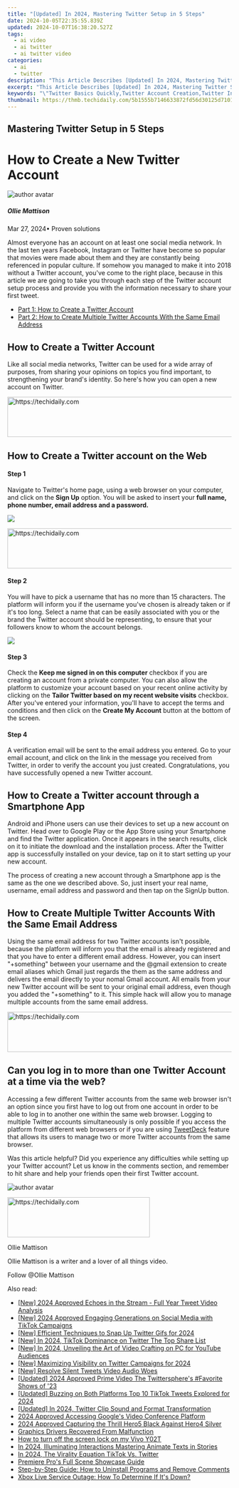 ```yaml
---
title: "[Updated] In 2024, Mastering Twitter Setup in 5 Steps"
date: 2024-10-05T22:35:55.839Z
updated: 2024-10-07T16:38:20.527Z
tags:
  - ai video
  - ai twitter
  - ai twitter video
categories:
  - ai
  - twitter
description: "This Article Describes [Updated] In 2024, Mastering Twitter Setup in 5 Steps"
excerpt: "This Article Describes [Updated] In 2024, Mastering Twitter Setup in 5 Steps"
keywords: "\"Twitter Basics Quickly,Twitter Account Creation,Twitter Initialization Guide,Learn Twitter Setup Fast,Twitter Profile Setup Tips,Easy Twitter Setup Steps,Mastering Twitter Sign-Up\""
thumbnail: https://thmb.techidaily.com/5b1555b7146633872fd56d30125d7101353d43d4ee7f4ba1a4a67766b9a7e657.jpg
---
```


## Mastering Twitter Setup in 5 Steps

# How to Create a New Twitter Account

![author avatar](https://images.wondershare.com/filmora/article-images/ollie-mattison.jpg)

##### Ollie Mattison

 Mar 27, 2024• Proven solutions

 Almost everyone has an account on at least one social media network. In the last ten years Facebook, Instagram or Twitter have become so popular that movies were made about them and they are constantly being referenced in popular culture. If somehow you managed to make it into 2018 without a Twitter account, you've come to the right place, because in this article we are going to take you through each step of the Twitter account setup process and provide you with the information necessary to share your first tweet.

* [Part 1: How to Create a Twitter Account](#part1)
* [Part 2: How to Create Multiple Twitter Accounts With the Same Email Address](#part2)

## How to Create a Twitter Account

 Like all social media networks, Twitter can be used for a wide array of purposes, from sharing your opinions on topics you find important, to strengthening your brand's identity. So here's how you can open a new account on Twitter.

<!-- affiliate ads begin -->
<a href="https://appsumo.8odi.net/c/5597632/2144275/7443" target="_top" id="2144275">
  <img src="//a.impactradius-go.com/display-ad/7443-2144275" border="0" alt="https://techidaily.com" width="728" height="90"/>
</a>
<img height="0" width="0" src="https://appsumo.8odi.net/i/5597632/2144275/7443" style="position:absolute;visibility:hidden;" border="0" />
<!-- affiliate ads end -->

## How to Create a Twitter account on the Web

#### Step 1

 Navigate to Twitter's home page, using a web browser on your computer, and click on the **Sign Up** option. You will be asked to insert your **full name, phone number, email address and a password.**

![](https://images.wondershare.com/filmora/article-images/create-twitter-account-1.jpg)

<!-- affiliate ads begin -->
<a href="https://versadesk.pxf.io/c/5597632/1828647/21290" target="_top" id="1828647">
  <img src="//a.impactradius-go.com/display-ad/21290-1828647" border="0" alt="https://techidaily.com" width="728" height="90"/>
</a>
<img height="0" width="0" src="https://versadesk.pxf.io/i/5597632/1828647/21290" style="position:absolute;visibility:hidden;" border="0" />
<!-- affiliate ads end -->

#### Step 2

 You will have to pick a username that has no more than 15 characters. The platform will inform you if the username you've chosen is already taken or if it's too long. Select a name that can be easily associated with you or the brand the Twitter account should be representing, to ensure that your followers know to whom the account belongs.

![](https://images.wondershare.com/filmora/article-images/create-twitter-account-4.jpg)

#### Step 3

 Check the **Keep me signed in on this computer** checkbox if you are creating an account from a private computer. You can also allow the platform to customize your account based on your recent online activity by clicking on the **Tailor Twitter based on my recent website visits** checkbox. After you've entered your information, you'll have to accept the terms and conditions and then click on the **Create My Account** button at the bottom of the screen.

#### Step 4

 A verification email will be sent to the email address you entered. Go to your email account, and click on the link in the message you received from Twitter, in order to verify the account you just created. Congratulations, you have successfully opened a new Twitter account.

## How to Create a Twitter account through a Smartphone App

 Android and iPhone users can use their devices to set up a new account on Twitter. Head over to Google Play or the App Store using your Smartphone and find the Twitter application. Once it appears in the search results, click on it to initiate the download and the installation process. After the Twitter app is successfully installed on your device, tap on it to start setting up your new account.

 The process of creating a new account through a Smartphone app is the same as the one we described above. So, just insert your real name, username, email address and password and then tap on the SignUp button.

## How to Create Multiple Twitter Accounts With the Same Email Address

 Using the same email address for two Twitter accounts isn't possible, because the platform will inform you that the email is already registered and that you have to enter a different email address. However, you can insert "+something" between your username and the @gmail extension to create email aliases which Gmail just regards the them as the same address and delivers the email directly to your nomal Gmail account. All emails from your new Twitter account will be sent to your original email address, even though you added the "+something" to it. This simple hack will allow you to manage multiple accounts from the same email address.

<!-- affiliate ads begin -->
<a href="https://appsumo.8odi.net/c/5597632/2049363/7443" target="_top" id="2049363">
  <img src="//a.impactradius-go.com/display-ad/7443-2049363" border="0" alt="https://techidaily.com" width="728" height="90"/>
</a>
<img height="0" width="0" src="https://appsumo.8odi.net/i/5597632/2049363/7443" style="position:absolute;visibility:hidden;" border="0" />
<!-- affiliate ads end -->

## Can you log in to more than one Twitter Account at a time via the web?

 Accessing a few different Twitter accounts from the same web browser isn't an option since you first have to log out from one account in order to be able to log in to another one within the same web browser. Logging to multiple Twitter accounts simultaneously is only possible if you access the platform from different web browsers or if you are using [TweetDeck](https://tweetdeck.twitter.com/) feature that allows its users to manage two or more Twitter accounts from the same browser.

 Was this article helpful? Did you experience any difficulties while setting up your Twitter account? Let us know in the comments section, and remember to hit share and help your friends open their first Twitter account.

![author avatar](https://images.wondershare.com/filmora/article-images/ollie-mattison.jpg)

<!-- affiliate ads begin -->
<a href="https://25home.pxf.io/c/5597632/2148647/16836" target="_top" id="2148647">
  <img src="//a.impactradius-go.com/display-ad/16836-2148647" border="0" alt="https://techidaily.com" width="320" height="90"/>
</a>
<img height="0" width="0" src="https://25home.pxf.io/i/5597632/2148647/16836" style="position:absolute;visibility:hidden;" border="0" />
<!-- affiliate ads end -->

Ollie Mattison

Ollie Mattison is a writer and a lover of all things video.

Follow @Ollie Mattison

<ins class="adsbygoogle"
      style="display:block"
      data-ad-client="ca-pub-7571918770474297"
      data-ad-slot="8358498916"
      data-ad-format="auto"
      data-full-width-responsive="true"></ins>

<span class="atpl-alsoreadstyle">Also read:</span>
<div><ul>
<li><a href="https://twitter-videos.techidaily.com/new-2024-approved-echoes-in-the-stream-full-year-tweet-video-analysis/"><u>[New] 2024 Approved Echoes in the Stream - Full Year Tweet Video Analysis</u></a></li>
<li><a href="https://tiktok-clips.techidaily.com/new-2024-approved-engaging-generations-on-social-media-with-tiktok-campaigns/"><u>[New] 2024 Approved Engaging Generations on Social Media with TikTok Campaigns</u></a></li>
<li><a href="https://twitter-videos.techidaily.com/new-efficient-techniques-to-snap-up-twitter-gifs-for-2024/"><u>[New] Efficient Techniques to Snap Up Twitter Gifs for 2024</u></a></li>
<li><a href="https://twitter-videos.techidaily.com/new-in-2024-tiktok-dominance-on-twitter-the-top-share-list/"><u>[New] In 2024, TikTok Dominance on Twitter The Top Share List</u></a></li>
<li><a href="https://youtube-docs.techidaily.com/n-2024-unveiling-the-art-of-video-crafting-on-pc-for-youtube-audiences/"><u>[New] In 2024, Unveiling the Art of Video Crafting on PC for YouTube Audiences</u></a></li>
<li><a href="https://twitter-videos.techidaily.com/new-maximizing-visibility-on-twitter-campaigns-for-2024/"><u>[New] Maximizing Visibility on Twitter Campaigns for 2024</u></a></li>
<li><a href="https://twitter-videos.techidaily.com/new-resolve-silent-tweets-video-audio-woes/"><u>[New] Resolve Silent Tweets Video Audio Woes</u></a></li>
<li><a href="https://twitter-videos.techidaily.com/updated-2024-approved-prime-video-the-twitterspheres-favorite-shows-of-23/"><u>[Updated] 2024 Approved Prime Video The Twittersphere's #Favorite Shows of '23</u></a></li>
<li><a href="https://twitter-videos.techidaily.com/updated-buzzing-on-both-platforms-top-10-tiktok-tweets-explored-for-2024/"><u>[Updated] Buzzing on Both Platforms Top 10 TikTok Tweets Explored for 2024</u></a></li>
<li><a href="https://twitter-videos.techidaily.com/updated-in-2024-twitter-clip-sound-and-format-transformation/"><u>[Updated] In 2024, Twitter Clip Sound and Format Transformation</u></a></li>
<li><a href="https://screen-recording.techidaily.com/2024-approved-accessing-googles-video-conference-platform/"><u>2024 Approved Accessing Google's Video Conference Platform</u></a></li>
<li><a href="https://extra-information.techidaily.com/2024-approved-capturing-the-thrill-hero5-black-against-hero4-silver/"><u>2024 Approved Capturing the Thrill Hero5 Black Against Hero4 Silver</u></a></li>
<li><a href="https://graphic-issues.techidaily.com/graphics-drivers-recovered-from-malfunction/"><u>Graphics Drivers Recovered From Malfunction</u></a></li>
<li><a href="https://review-topics.techidaily.com/how-to-turn-off-the-screen-lock-on-my-vivo-y02t-by-drfone-android-unlock-android-unlock/"><u>How to turn off the screen lock on my Vivo Y02T</u></a></li>
<li><a href="https://fox-friendly.techidaily.com/in-2024-illuminating-interactions-mastering-animate-texts-in-stories/"><u>In 2024, Illuminating Interactions Mastering Animate Texts in Stories</u></a></li>
<li><a href="https://twitter-videos.techidaily.com/in-2024-the-virality-equation-tiktok-vs-twitter/"><u>In 2024, The Virality Equation TikTok Vs. Twitter</u></a></li>
<li><a href="https://extra-resources.techidaily.com/premiere-pros-full-scene-showcase-guide/"><u>Premiere Pro's Full Scene Showcase Guide</u></a></li>
<li><a href="https://solve-help.techidaily.com/step-by-step-guide-how-to-uninstall-programs-and-remove-comments/"><u>Step-by-Step Guide: How to Uninstall Programs and Remove Comments</u></a></li>
<li><a href="https://win-able.techidaily.com/xbox-live-service-outage-how-to-determine-if-its-down/"><u>Xbox Live Service Outage: How To Determine If It's Down?</u></a></li>
</ul></div>

